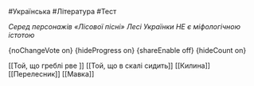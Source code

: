 #Українська #Література #Тест

*Серед персонажів «Лісової пісні» Лесі Українки НЕ є міфологічною істотою*

{noChangeVote on}
{hideProgress on}
{shareEnable off}
{hideCount on}

[[Той, що греблі рве ]]
[[Той, що в скалі сидить]]
[[Килина]]
[[Перелесник]]
[[Мавка]]
